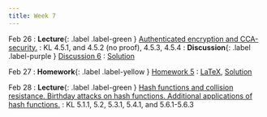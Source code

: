 ```yaml
---
title: Week 7
---
```


Feb 26
: **Lecture**{: .label .label-green } [Authenticated encryption and CCA-security.](/assets/lecture_slides/lec10.pdf)
    : KL 4.5.1, and 4.5.2 (no proof), 4.5.3, 4.5.4
: **Discussion**{: .label .label-purple } [Discussion 6](/assets/discussion/disc6.pdf)
    : [Solution](/assets/discussion/disc6-sol.pdf)

Feb 27
: **Homework**{: .label .label-yellow } [Homework 5](/assets/homework/hw5.pdf)
    : [LaTeX](/assets/homework/hw5.tex), [Solution](/assets/homework/hw5-sol.pdf)

Feb 28
: **Lecture**{: .label .label-green } [Hash functions and collision resistance. Birthday attacks on hash functions. Additional applications of hash functions.](/assets/lecture_slides/lec11.pdf)
    : KL 5.1.1, 5.2, 5.3.1, 5.4.1, and 5.6.1-5.6.3
